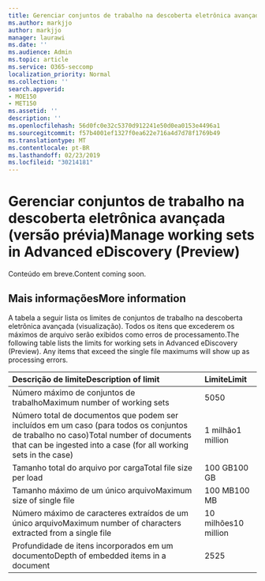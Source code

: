 ```yaml
---
title: Gerenciar conjuntos de trabalho na descoberta eletrônica avançada (versão prévia)
ms.author: markjjo
author: markjjo
manager: laurawi
ms.date: ''
ms.audience: Admin
ms.topic: article
ms.service: O365-seccomp
localization_priority: Normal
ms.collection: ''
search.appverid:
- MOE150
- MET150
ms.assetid: ''
description: ''
ms.openlocfilehash: 56d0fc0e32c5370d912241e50d0ea0153e4496a1
ms.sourcegitcommit: f57b4001ef1327f0ea622e716a4d7d78f1769b49
ms.translationtype: MT
ms.contentlocale: pt-BR
ms.lasthandoff: 02/23/2019
ms.locfileid: "30214181"
---
```

# <a name="manage-working-sets-in-advanced-ediscovery-preview"></a><span data-ttu-id="1aaa0-102">Gerenciar conjuntos de trabalho na descoberta eletrônica avançada (versão prévia)</span><span class="sxs-lookup"><span data-stu-id="1aaa0-102">Manage working sets in Advanced eDiscovery (Preview)</span></span>  

<span data-ttu-id="1aaa0-103">Conteúdo em breve.</span><span class="sxs-lookup"><span data-stu-id="1aaa0-103">Content coming soon.</span></span>

## <a name="more-information"></a><span data-ttu-id="1aaa0-104">Mais informações</span><span class="sxs-lookup"><span data-stu-id="1aaa0-104">More information</span></span>

<span data-ttu-id="1aaa0-p101">A tabela a seguir lista os limites de conjuntos de trabalho na descoberta eletrônica avançada (visualização).  Todos os itens que excederem os máximos de arquivo serão exibidos como erros de processamento.</span><span class="sxs-lookup"><span data-stu-id="1aaa0-p101">The following table lists the limits for working sets in Advanced eDiscovery (Preview).  Any items that exceed the single file maximums will show up as processing errors.</span></span>
    
  |<span data-ttu-id="1aaa0-107">**Descrição de limite**</span><span class="sxs-lookup"><span data-stu-id="1aaa0-107">**Description of limit**</span></span>|<span data-ttu-id="1aaa0-108">**Limite**</span><span class="sxs-lookup"><span data-stu-id="1aaa0-108">**Limit**</span></span>|
  |:-----|:-----|
  |<span data-ttu-id="1aaa0-109">Número máximo de conjuntos de trabalho</span><span class="sxs-lookup"><span data-stu-id="1aaa0-109">Maximum number of working sets</span></span>  <br/> |<span data-ttu-id="1aaa0-110">50</span><span class="sxs-lookup"><span data-stu-id="1aaa0-110">50</span></span>  <br/> |
  |<span data-ttu-id="1aaa0-111">Número total de documentos que podem ser incluídos em um caso (para todos os conjuntos de trabalho no caso)</span><span class="sxs-lookup"><span data-stu-id="1aaa0-111">Total number of documents that can be ingested into a case (for all working sets in the case)</span></span>  <br/> |<span data-ttu-id="1aaa0-112">1 milhão</span><span class="sxs-lookup"><span data-stu-id="1aaa0-112">1 million</span></span>  <br/> |
  |<span data-ttu-id="1aaa0-113">Tamanho total do arquivo por carga</span><span class="sxs-lookup"><span data-stu-id="1aaa0-113">Total file size per load</span></span>  <br/> |<span data-ttu-id="1aaa0-114">100 GB</span><span class="sxs-lookup"><span data-stu-id="1aaa0-114">100 GB</span></span>  <br/> |
  |<span data-ttu-id="1aaa0-115">Tamanho máximo de um único arquivo</span><span class="sxs-lookup"><span data-stu-id="1aaa0-115">Maximum size of single file</span></span>   <br/> |<span data-ttu-id="1aaa0-116">100 MB</span><span class="sxs-lookup"><span data-stu-id="1aaa0-116">100 MB</span></span>  <br/> |
  |<span data-ttu-id="1aaa0-117">Número máximo de caracteres extraídos de um único arquivo</span><span class="sxs-lookup"><span data-stu-id="1aaa0-117">Maximum number of characters extracted from a single file</span></span>  <br/> |<span data-ttu-id="1aaa0-118">10 milhões</span><span class="sxs-lookup"><span data-stu-id="1aaa0-118">10 million</span></span>  <br/> |
  |<span data-ttu-id="1aaa0-119">Profundidade de itens incorporados em um documento</span><span class="sxs-lookup"><span data-stu-id="1aaa0-119">Depth of embedded items in a document</span></span>  <br/> |<span data-ttu-id="1aaa0-120">25</span><span class="sxs-lookup"><span data-stu-id="1aaa0-120">25</span></span>  <br/> |
  

